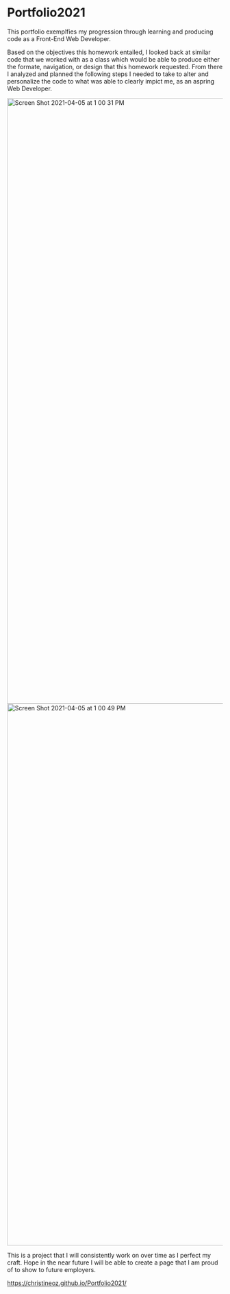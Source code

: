 # Portfolio2021
This portfolio exemplfies my progression through learning and 
producing code as a Front-End Web Developer. 


Based on the objectives this homework entailed, I looked back at similar code that we worked with 
as a class which would be able to produce either the formate, navigation, or design that this
homework requested. From there I analyzed and planned the following steps I needed to take to alter and 
personalize the code to what was able to clearly impict me, as an aspring Web Developer. 

<img width="1414" alt="Screen Shot 2021-04-05 at 1 00 31 PM" src="https://user-images.githubusercontent.com/77952267/113601485-65b57a00-960f-11eb-8755-aa41347939ca.png">

<img width="1266" alt="Screen Shot 2021-04-05 at 1 00 49 PM" src="https://user-images.githubusercontent.com/77952267/113601525-70700f00-960f-11eb-9216-337bee32dceb.png">


This is a project that I will consistently work on over time as I perfect my craft. Hope in the near 
future I will be able to create a page that I am proud of to show to future employers. 

https://christineoz.github.io/Portfolio2021/
